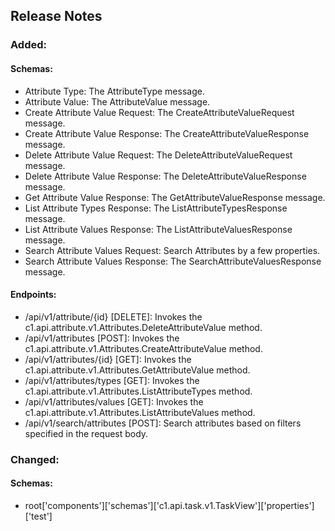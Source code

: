## Release Notes

### Added:
#### Schemas:
- Attribute Type: The AttributeType message.
- Attribute Value: The AttributeValue message.
- Create Attribute Value Request: The CreateAttributeValueRequest message.
- Create Attribute Value Response: The CreateAttributeValueResponse message.
- Delete Attribute Value Request: The DeleteAttributeValueRequest message.
- Delete Attribute Value Response: The DeleteAttributeValueResponse message.
- Get Attribute Value Response: The GetAttributeValueResponse message.
- List Attribute Types Response: The ListAttributeTypesResponse message.
- List Attribute Values Response: The ListAttributeValuesResponse message.
- Search Attribute Values Request: Search Attributes by a few properties.
- Search Attribute Values Response: The SearchAttributeValuesResponse message.
#### Endpoints:
- /api/v1/attribute/{id} [DELETE]: Invokes the c1.api.attribute.v1.Attributes.DeleteAttributeValue method.
- /api/v1/attributes [POST]: Invokes the c1.api.attribute.v1.Attributes.CreateAttributeValue method.
- /api/v1/attributes/{id} [GET]: Invokes the c1.api.attribute.v1.Attributes.GetAttributeValue method.
- /api/v1/attributes/types [GET]: Invokes the c1.api.attribute.v1.Attributes.ListAttributeTypes method.
- /api/v1/attributes/values [GET]: Invokes the c1.api.attribute.v1.Attributes.ListAttributeValues method.
- /api/v1/search/attributes [POST]: Search attributes based on filters specified in the request body.
### Changed:
#### Schemas:
- root['components']['schemas']['c1.api.task.v1.TaskView']['properties']['test']
